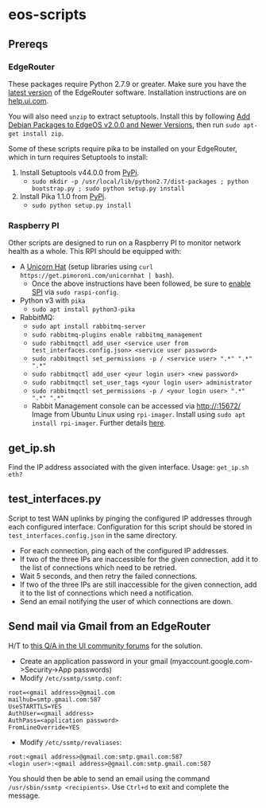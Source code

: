 # eos-scripts
## Prereqs
### EdgeRouter
These packages require Python 2.7.9 or greater.
Make sure you have the [latest version](https://ui.com/download/software/er-4) of the EdgeRouter software.
Installation instructions are on [help.ui.com](https://help.ui.com/hc/en-us/articles/205146110-EdgeRouter-How-to-Upgrade-the-EdgeOS-Firmware).

You will also need `unzip` to extract setuptools. Install this by following [Add Debian Packages to EdgeOS v2.0.0 and Newer Versions](https://help.ui.com/hc/en-us/articles/205202560-EdgeRouter-Add-Debian-Packages-to-EdgeOS), then run `sudo apt-get install zip`.

Some of these scripts require pika to be installed on your EdgeRouter, which in turn requires Setuptools to install:
1. Install Setuptools v44.0.0 from [PyPi](https://pypi.org/project/setuptools/44.1.1/#files).
    * `sudo mkdir -p /usr/local/lib/python2.7/dist-packages ; python bootstrap.py ; sudo python setup.py install`
1. Install Pika 1.1.0 from [PyPi](https://pypi.org/project/pika/1.1.0/#files).
    * `sudo python setup.py install`

### Raspberry PI
Other scripts are designed to run on a Raspberry PI to monitor network health as a whole.
This RPI should be equipped with:
* A [Unicorn Hat](https://learn.pimoroni.com/article/getting-started-with-unicorn-hat) (setup libraries using `curl https://get.pimoroni.com/unicornhat | bash`).
    * Once the above instructions have been followed, be sure to [enable SPI](https://www.raspberrypi-spy.co.uk/2014/08/enabling-the-spi-interface-on-the-raspberry-pi/) via `sudo raspi-config`.
* Python v3 with `pika`
    * `sudo apt install python3-pika`
* RabbitMQ:
    * `sudo apt install rabbitmq-server`
    * `sudo rabbitmq-plugins enable rabbitmq_management`
    * `sudo rabbitmqctl add_user <service user from test_interfaces.config.json> <service user password>`
    * `sudo rabbitmqctl set_permissions -p / <service user> ".*" ".*" ".*"`
    * `sudo rabbitmqctl add_user <your login user> <new password>`
    * `sudo rabbitmqctl set_user_tags <your login user> administrator`
    * `sudo rabbitmqctl set_permissions -p / <your login user> ".*" ".*" ".*"`
    * Rabbit Management console can be accessed via [http://<RPI ip>:15672/](http://192.168.1.68:15672/)
Image from Ubuntu Linux using `rpi-imager`. Install using `sudo apt install rpi-imager`. Further details [here](https://www.raspberrypi.com/software/).

## get_ip.sh
Find the IP address associated with the given interface. Usage:
    ```get_ip.sh eth?```

## test_interfaces.py
Script to test WAN uplinks by pinging the configured IP addresses through each configured interface.
Configuration for this script should be stored in `test_interfaces.config.json` in the same directory.
* For each connection, ping each of the configured IP addresses.
* If two of the three IPs are inaccessible for the given connection, add it to the list of connections which need to be retried.
* Wait 5 seconds, and then retry the failed connections.
* If two of the three IPs are still inaccessible for the given connection, add it to the list of connections which need a notification.
* Send an email notifying the user of which connections are down.

## Send mail via Gmail from an EdgeRouter
H/T to [this Q/A in the UI community forums](https://community.ui.com/questions/Email-Notification-from-EdgeRouter-for-IPs-offline-down/d96ba4ee-f139-476b-99ba-e8d7a06dbf49) for the solution.
* Create an application password in your gmail (myaccount.google.com->Security->App passwords)
* Modify `/etc/ssmtp/ssmtp.conf`:
```
root=<gmail address>@gmail.com
mailhub=smtp.gmail.com:587
UseSTARTTLS=YES
AuthUser=<gmail address>
AuthPass=<application password>
FromLineOverride=YES
```
* Modify `/etc/ssmtp/revaliases`:
```
root:<gmail address>@gmail.com:smtp.gmail.com:587
<login user>:<gmail address>@gmail.com:smtp.gmail.com:587
```

You should then be able to send an email using the command `/usr/sbin/ssmtp <recipients>`. Use `Ctrl+d` to exit and complete the message.
